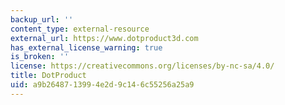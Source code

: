 ```yaml
---
backup_url: ''
content_type: external-resource
external_url: https://www.dotproduct3d.com
has_external_license_warning: true
is_broken: ''
license: https://creativecommons.org/licenses/by-nc-sa/4.0/
title: DotProduct
uid: a9b26487-1399-4e2d-9c14-6c55256a25a9
---
```

